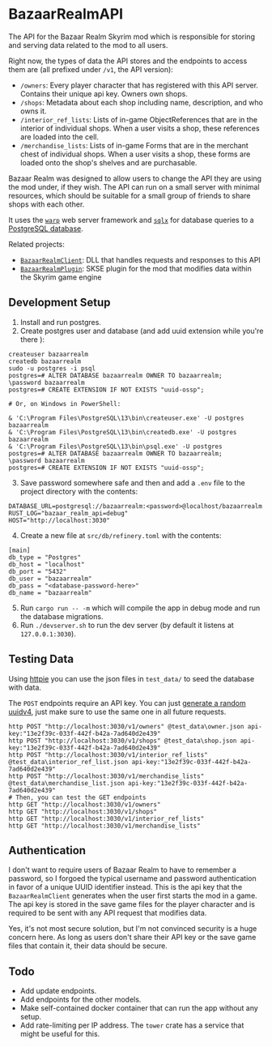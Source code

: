 # BazaarRealmAPI
The API for the Bazaar Realm Skyrim mod which is responsible for storing and
serving data related to the mod to all users.

Right now, the types of data the API stores and the endpoints to access them
are (all prefixed under `/v1`, the API version):

* `/owners`: Every player character that has registered with this API server.
   Contains their unique api key. Owners own shops.
* `/shops`: Metadata about each shop including name, description, and who owns
   it.
* `/interior_ref_lists`: Lists of in-game ObjectReferences that are in the
   interior of individual shops. When a user visits a shop, these references
   are loaded into the cell.
* `/merchandise_lists`: Lists of in-game Forms that are in the merchant chest
   of individual shops. When a user visits a shop, these forms are loaded
   onto the shop's shelves and are purchasable.

Bazaar Realm was designed to allow users to change the API they are using the
mod under, if they wish. The API can run on a small server with minimal
resources, which should be suitable for a small group of friends to share
shops with each other.

It uses the [`warp`](https://crates.io/crates/warp) web server framework and
[`sqlx`](https://crates.io/crates/sqlx) for database queries to a [PostgreSQL
database](https://www.postgresql.org).

Related projects:

* [`BazaarRealmClient`](https://github.com/thallada/BazaarRealmClient): DLL that
  handles requests and responses to this API
* [`BazaarRealmPlugin`](https://github.com/thallada/BazaarRealmPlugin): SKSE
  plugin for the mod that modifies data within the Skyrim game engine

## Development Setup

1. Install and run postgres.
2. Create postgres user and database (and add uuid extension while you're there 
   ):
```
createuser bazaarrealm
createdb bazaarrealm
sudo -u postgres -i psql
postgres=# ALTER DATABASE bazaarrealm OWNER TO bazaarrealm;
\password bazaarrealm
postgres=# CREATE EXTENSION IF NOT EXISTS "uuid-ossp";

# Or, on Windows in PowerShell:

& 'C:\Program Files\PostgreSQL\13\bin\createuser.exe' -U postgres bazaarrealm
& 'C:\Program Files\PostgreSQL\13\bin\createdb.exe' -U postgres bazaarrealm
& 'C:\Program Files\PostgreSQL\13\bin\psql.exe' -U postgres
postgres=# ALTER DATABASE bazaarrealm OWNER TO bazaarrealm;
\password bazaarrealm
postgres=# CREATE EXTENSION IF NOT EXISTS "uuid-ossp";
```
3. Save password somewhere safe and then and add a `.env` file to the project 
   directory with the contents:
```
DATABASE_URL=postgresql://bazaarrealm:<password>@localhost/bazaarrealm
RUST_LOG="bazaar_realm_api=debug"
HOST="http://localhost:3030"
```
4. Create a new file at `src/db/refinery.toml` with the contents:
```
[main]
db_type = "Postgres"
db_host = "localhost"
db_port = "5432"
db_user = "bazaarrealm"
db_pass = "<database-password-here>"
db_name = "bazaarrealm"
```
5. Run `cargo run -- -m` which will compile the app in debug mode and run the 
   database migrations.
6. Run `./devserver.sh` to run the dev server (by default it listens at 
   `127.0.0.1:3030`).

## Testing Data

Using [httpie](https://httpie.org/) you can use the json files in
`test_data/` to seed the database with data.

The `POST` endpoints require an API key. You can just [generate a random
uuidv4](https://www.uuidgenerator.net/version4), just make sure to use the
same one in all future requests.

```
http POST "http://localhost:3030/v1/owners" @test_data\owner.json api-key:"13e2f39c-033f-442f-b42a-7ad640d2e439"
http POST "http://localhost:3030/v1/shops" @test_data\shop.json api-key:"13e2f39c-033f-442f-b42a-7ad640d2e439"
http POST "http://localhost:3030/v1/interior_ref_lists" @test_data\interior_ref_list.json api-key:"13e2f39c-033f-442f-b42a-7ad640d2e439"
http POST "http://localhost:3030/v1/merchandise_lists" @test_data\merchandise_list.json api-key:"13e2f39c-033f-442f-b42a-7ad640d2e439"
# Then, you can test the GET endpoints
http GET "http://localhost:3030/v1/owners"
http GET "http://localhost:3030/v1/shops"
http GET "http://localhost:3030/v1/interior_ref_lists"
http GET "http://localhost:3030/v1/merchandise_lists"
```

## Authentication

I don't want to require users of Bazaar Realm to have to remember a password,
so I forgoed the typical username and password authentication in favor of a
unique UUID identifier instead. This is the api key that the
`BazaarRealmClient` generates when the user first starts the mod in a game.
The api key is stored in the save game files for the player character and is
required to be sent with any API request that modifies data.

Yes, it's not most secure solution, but I'm not convinced security is a huge
concern here. As long as users don't share their API key or the save game
files that contain it, their data should be secure.

## Todo

* Add update endpoints.
* Add endpoints for the other models.
* Make self-contained docker container that can run the app without any setup.
* Add rate-limiting per IP address. The `tower` crate has a service that might 
  be useful for this.